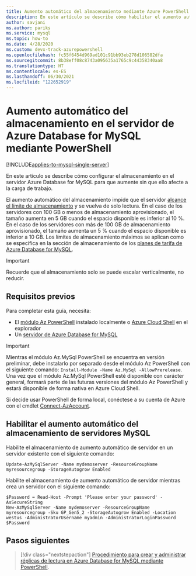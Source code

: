 ```yaml
---
title: Aumento automático del almacenamiento mediante Azure PowerShell en Azure Database for MySQL
description: En este artículo se describe cómo habilitar el aumento automático de almacenamiento en Azure Database for MySQL mediante PowerShell.
author: savjani
ms.author: pariks
ms.service: mysql
ms.topic: how-to
ms.date: 4/28/2020
ms.custom: devx-track-azurepowershell
ms.openlocfilehash: fc55f6454d969ad101c91bb93eb278d106582dfa
ms.sourcegitcommit: 8b38eff08c8743a095635a1765c9c44358340aa8
ms.translationtype: HT
ms.contentlocale: es-ES
ms.lasthandoff: 06/30/2021
ms.locfileid: "122652919"
---
```

# <a name="auto-grow-storage-in-azure-database-for-mysql-server-using-powershell"></a>Aumento automático del almacenamiento en el servidor de Azure Database for MySQL mediante PowerShell

[!INCLUDE[applies-to-mysql-single-server](includes/applies-to-mysql-single-server.md)]

En este artículo se describe cómo configurar el almacenamiento en el servidor Azure Database for MySQL para que aumente sin que ello afecte a la carga de trabajo.

El aumento automático del almacenamiento impide que el servidor [alcance el límite de almacenamiento](./concepts-pricing-tiers.md#reaching-the-storage-limit) y se vuelva de solo lectura. En el caso de los servidores con 100 GB o menos de almacenamiento aprovisionado, el tamaño aumenta en 5 GB cuando el espacio disponible es inferior al 10 %. En el caso de los servidores con más de 100 GB de almacenamiento aprovisionado, el tamaño aumenta un 5 % cuando el espacio disponible es inferior a 10 GB. Los límites de almacenamiento máximos se aplican como se especifica en la sección de almacenamiento de los [planes de tarifa de Azure Database for MySQL](./concepts-pricing-tiers.md#storage).

> [!IMPORTANT]
> Recuerde que el almacenamiento solo se puede escalar verticalmente, no reducir.

## <a name="prerequisites"></a>Requisitos previos

Para completar esta guía, necesita:

- El [módulo Az PowerShell](/powershell/azure/install-az-ps) instalado localmente o [Azure Cloud Shell](https://shell.azure.com/) en el explorador
- Un [servidor de Azure Database for MySQL](quickstart-create-mysql-server-database-using-azure-powershell.md)

> [!IMPORTANT]
> Mientras el módulo Az.MySql PowerShell se encuentra en versión preliminar, debe instalarlo por separado desde el módulo Az PowerShell con el siguiente comando: `Install-Module -Name Az.MySql -AllowPrerelease`.
> Una vez que el módulo Az.MySql PowerShell esté disponible con carácter general, formará parte de las futuras versiones del módulo Az PowerShell y estará disponible de forma nativa en Azure Cloud Shell.

Si decide usar PowerShell de forma local, conéctese a su cuenta de Azure con el cmdlet [Connect-AzAccount](/powershell/module/az.accounts/Connect-AzAccount).

## <a name="enable-mysql-server-storage-auto-grow"></a>Habilitar el aumento automático del almacenamiento de servidores MySQL

Habilite el almacenamiento de aumento automático de servidor en un servidor existente con el siguiente comando:

```azurepowershell-interactive
Update-AzMySqlServer -Name mydemoserver -ResourceGroupName myresourcegroup -StorageAutogrow Enabled
```

Habilite el almacenamiento de aumento automático de servidor mientras crea un servidor con el siguiente comando:

```azurepowershell-interactive
$Password = Read-Host -Prompt 'Please enter your password' -AsSecureString
New-AzMySqlServer -Name mydemoserver -ResourceGroupName myresourcegroup -Sku GP_Gen5_2 -StorageAutogrow Enabled -Location westus -AdministratorUsername myadmin -AdministratorLoginPassword $Password
```

## <a name="next-steps"></a>Pasos siguientes

> [!div class="nextstepaction"]
> [Procedimiento para crear y administrar réplicas de lectura en Azure Database for MySQL mediante PowerShell](howto-read-replicas-powershell.md).